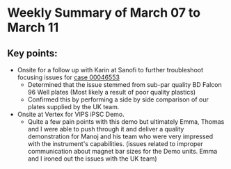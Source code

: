 # Weekly Summary of March 07 to March 11

## Key points:
- Onsite for a follow up with Karin at Sanofi to further troubleshoot focusing issues for [case 00046553](https://advancedinstruments.lightning.force.com/lightning/r/Case/5004x00000DbjJQAAZ/view)
  - Determined that the issue stemmed from sub-par quality BD Falcon 96 Well plates (Most likely a result of poor quality plastics)
  - Confirmed this by performing a side by side comparison of our plates supplied by the UK team.
- Onsite at Vertex for VIPS iPSC Demo.
  - Quite a few pain points with this demo but ultimately Emma, Thomas and I were able to push through it and deliver a quality demonstration
  for Manoj and his team who were very impressed with the instrument's capabilities. (issues related to improper communication about magnet bar sizes for the Demo units.  Emma and I ironed out the issues with the UK team)
